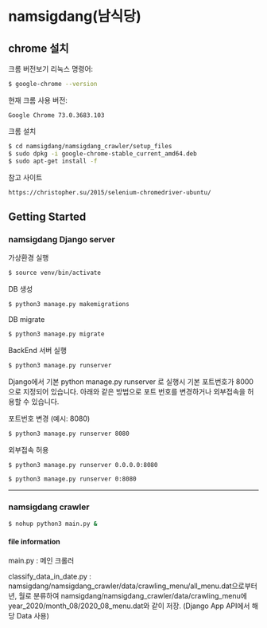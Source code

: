 # namsigdang(남식당)

## chrome 설치

크롬 버전보기 리눅스 명령어:

```bash
$ google-chrome --version
```

현재 크롬 사용 버전:

```
Google Chrome 73.0.3683.103
```

크롬 설치

```bash
$ cd namsigdang/namsigdang_crawler/setup_files
$ sudo dpkg -i google-chrome-stable_current_amd64.deb
$ sudo apt-get install -f

```

참고 사이트

```
https://christopher.su/2015/selenium-chromedriver-ubuntu/
```

## Getting Started

### namsigdang Django server

가상환경 실행

```bash
$ source venv/bin/activate
```

DB 생성

```bash
$ python3 manage.py makemigrations

```

DB migrate

```bash
$ python3 manage.py migrate

```

BackEnd 서버 실행

```bash
$ python3 manage.py runserver
```

Django에서 기본 python manage.py runserver 로 실행시 기본 포트번호가 8000으로 지정되어 있습니다. 아래와 같은 방법으로 포트 번호를 변경하거나 외부접속을 허용할 수 있습니다.

포트번호 변경 (예시: 8080)

```bash
$ python3 manage.py runserver 8080
```

외부접속 허용

```bash
$ python3 manage.py runserver 0.0.0.0:8080
```

```bash
$ python3 manage.py runserver 0:8080
```

---

### namsigdang crawler

```bash
$ nohup python3 main.py &
```

#### file information

main.py : 메인 크롤러

classify_data_in_date.py : namsigdang/namsigdang_crawler/data/crawling_menu/all_menu.dat으로부터 년, 월로 분류하여
namsigdang/namsigdang_crawler/data/crawling_menu에 year_2020/month_08/2020_08_menu.dat와 같이 저장. (Django App API에서 해당 Data
사용)

